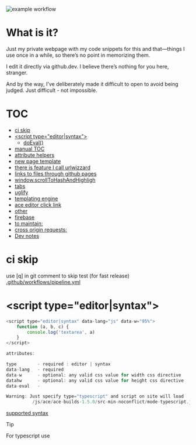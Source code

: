 ![example workflow](https://github.com/stopsopa/stopsopa.github.io/actions/workflows/pipeline.yml/badge.svg)

# What is it?

Just my private webpage with my code snippets for this and that—things I use once in a while, so there’s no point in memorizing them.

I edit it directly via github.dev. I believe there’s nothing for you here, stranger.

And by the way, I’ve deliberately made it difficult to open to avoid being judged. Just difficult - not impossible.

# TOC

<!-- toc -->

- [ci skip](#ci-skip)
- [&lt;script type="editor|syntax"&gt;](#ltscript-typeeditorsyntaxgt)
  * [doEval()](#doeval)
- [manual TOC](#manual-toc)
- [attribute helpers](#attribute-helpers)
- [new page template](#new-page-template)
- [there is feature I call urlwizzard](#there-is-feature-i-call-urlwizzard)
- [links to files through github pages](#links-to-files-through-github-pages)
- [window.scrollToHashAndHighligh](#windowscrolltohashandhighligh)
- [tabs](#tabs)
- [uglify](#uglify)
- [templating engine](#templating-engine)
- [ace editor click link](#ace-editor-click-link)
- [other](#other)
- [firebase](#firebase)
- [to maintain:](#to-maintain)
- [cross origin requests:](#cross-origin-requests)
- [Dev notes](#dev-notes)

<!-- tocstop -->

# ci skip

use [q] in git comment to skip test (for fast release) [.github/workflows/pipeline.yml](.github/workflows/pipeline.yml)

# &lt;script type="editor|syntax"&gt;

```js
<script type="editor|syntax" data-lang="js" data-w="95%">
    function (a, b, c) {
        console.log('textarea', a)
    }
</script>

attributes:

type        - required : editor | syntax
data-lang   - required
data-w      - optional: any valid css value for width css directive
datahw      - optional: any valid css value for height css directive
data-eval   -

Warning: Just specify type="typescript" and script on site will load
          /js/ace/ace-builds-1.5.0/src-min-noconflict/mode-typescript.js
```

[supported syntax](https://github.com/ajaxorg/ace/blob/v1.15.3/src/ext/modelist.js#L44)

> [!TIP]
> For typescript use
>
> <script type="editor" data-lang="ts">

- (in older versions up to v1.8.1 the file was here: https://github.com/ajaxorg/ace/blob/v1.8.1/lib/ace/ext/modelist.js#L53)

## doEval()

```html
<script type="editor" data-lang="js" data-eval>
  ...
</script>
```

code will not only be wrapped with aceeditor but also executed just before wrapping.
In order to trigger it again on <script> elements created dynamically use:

```js
window.doEval();
// and optionally also
window.doace();
```

# manual TOC

```html
<!DOCTYPE html>
<html lang="en">
  <head>
    <meta charset="UTF-8" />
    <meta
      name="viewport"
      content="width=device-width, user-scalable=no, initial-scale=1.0, maximum-scale=1.0, minimum-scale=1.0"
    />
    <meta http-equiv="X-UA-Compatible" content="ie=edge" />
    <title>stopsopa.github.io</title>
  </head>


  <body class="layout bg" toc>

  <body class="layout bg" toc wide>


    <div class="body">
      <div class="inside">
        <div class="cards toc">
          <h1>Table of Contents</h1>
          <ul data-do-sort>
            <li><a href="http://">ekstra link</a></li>
          </ul>
        </div>
        <h2>debug</h2>
        <script type="editor" data-lang="sh">
          ...
        </script>
      </div>
    </div>
    <script type="module" src="/js/github.js"></script>
  </body>
</html>
```

# attribute helpers

    <div data-do-sort>... children nodes...</div> - sorts all children based on innerText

    <body nohead nofoot toc>

        toc - turn on Table of Content
        nohead - no header
        nofoot - no footer

# new page template

```html
<!DOCTYPE html>
<html lang="en">
  <head>
    <meta charset="UTF-8" />
    <meta
      name="viewport"
      content="width=device-width, user-scalable=no, initial-scale=1.0, maximum-scale=1.0, minimum-scale=1.0"
    />
    <meta http-equiv="X-UA-Compatible" content="ie=edge" />
    <title>stopsopa.github.io</title>

    <script>
      <!-- optional to do something before binding ACE editor -->
      (function () {
        var resolve;
        var p = new Promise(function (res) {
          resolve = res;
        });

        document.addEventListener("DOMContentLoaded", () => {
          // to replace domain.com to ... other stuff
          Array.prototype.slice.call(document.querySelectorAll('[class="domain' + '.com"]')).forEach(function (tag) {
            var text = tag.innerHTML;

            text = text.replace(/domain\.com/g, location.origin).replace(/host\.com/g, location.host);

            tag.innerHTML = text;
          });

          resolve();
        });

        window.beforeAceEventPromise = function () {
          return p;
        };
      })();
    </script>

    <script>
      if (!Array.isArray(window.allLoaded)) {
        window.allLoaded = [];
      }
      window.allLoaded.push(function () {
        console.log("do my stuff after all is loaded");
      });
    </script>
  </head>
  <body class="layout bg" toc>
    <div class="body">
      <div class="inside">
        <div class="cards toc">
          <h1>Table of Contents</h1>
          <ul data-do-sort>
            <li><a href="http://">ekstra link</a></li>
          </ul>
        </div>

        <h2>Index</h2>
        <script type="editor" data-lang="sh"></script>

        <div class="cards">
          <h2>Index</h2>
          <script type="editor" data-lang="sh"></script>
        </div>
      </div>
    </div>
    <script type="module" src="/js/github.js"></script>
  </body>
</html>
```

# there is feature I call urlwizzard

which is replacing all occurences in tags, attributes and script bodies as follow

```txt
urlwizzard.hostnegotiated
  // will become something like domain.co.uk
  // or
  // domain.co.uk:447 if http
  // or
  // domain.co.uk:80 if https

urlwizzard.hostname       location.hostname
  // will become something like domain.co.uk

urlwizzard.schema       location.protocol.replace(/^([a-z]+).*$/, "$1")
  // usually it will be 'http' or 'https'

urlwizzard.portnegotiated
  // ":80" or "" or ":5567"

urlwizzard.port
  // simply location.port - sometimes "" sometimes "7439"

usually you will use it like this:

curl "urlwizzard.schema://urlwizzard.hostnegotiated/pages/node/curl.js" -o "curl.js"
// which will conver it to
curl "https://domain.co.uk:1025/pages/node/curl.js" -o "curl.js"

GITHUB_SOURCES_PREFIX/blob/master/pages/bash/rsync.sh
// will become
https://github.com/stopsopa/stopsopa.github.io/blob/master/pages/bash/rsync.sh


```

test page githubpages: /research/urlwizzard/urlwizzard.html

# links to files through github pages

```html
<head>
  <meta charset="UTF-8" />
  <meta
    name="viewport"
    content="width=device-width, user-scalable=no, initial-scale=1.0, maximum-scale=1.0, minimum-scale=1.0"
  />
  <meta http-equiv="X-UA-Compatible" content="ie=edge" />
  <title>stopsopa.github.io</title>

  <script src="/public/preprocessed.js"></script>
  <script>
    (function () {
      var resolve;
      var p = new Promise(function (res) {
        resolve = res;
      });

      // <a href="GITHUB_SOURCES_PREFIX/blob/master/pages/bash/rsync.sh">rsync.sh</a>
      document.addEventListener("DOMContentLoaded", () => {
        const GITHUB_SOURCES_PREFIX = env("GITHUB_SOURCES_PREFIX");

        if (typeof GITHUB_SOURCES_PREFIX !== "string" || !GITHUB_SOURCES_PREFIX.trim()) {
          throw new Error(`GITHUB_SOURCES_PREFIX is not defined`);
        }

        const reg = /^GITHUB_SOURCES_PREFIX(.*)/;

        const buff = {
          reg,
          a_match: [],
          a_notmatch: [],
        };

        document.querySelectorAll("a").forEach((a) => {
          const href = a.getAttribute("href");

          if (reg.test(href)) {
            buff.a_match.push(href);

            const newhref = href.replace(/^GITHUB_SOURCES_PREFIX(.*)/, `${GITHUB_SOURCES_PREFIX}$1`);

            a.setAttribute("href", newhref);
          } else {
            buff.a_notmatch.push(href);
          }
        });

        console.log(JSON.stringify(buff, null, 4));

        resolve();
      });

      window.beforeAceEventPromise = function () {
        return p;
      };
    })();
  </script>
</head>
```

# window.scrollToHashAndHighligh

In order to prevent dislocating yellow background under block pointed out by location.hash usage of .cards elements.
.cards elements are position:relative and using them to surround the block which height might be changing dynamically might help.

```html
<body class="layout bg" toc>
  <div class="body">
    <div class="inside">
      <div class="cards">
        <h2>Index</h2>
        <script type="editor" data-lang="sh"></script>
      </div>

      <div class="cards">
        <h2>dynamic content</h2>
        <button onclick="document.querySelector('.toggle').classList.toggle('show')"></button>
        <div class="toggle" style="height: 50px;">toggled box</div>
      </div>

      <div class="cards">
        <h2>Index</h2>
        <script type="editor" data-lang="sh"></script>
      </div>
    </div>
  </div>
</body>
```

# tabs

It supports out of the box tabs like documented in:

https://github.com/stopsopa/tabs

# uglify

If anywhere in the repository file _.uglify.js will be created it will be processed with babel and next by uglifyjs and exported as _.uglify.min.js

For details look to uglify.js

# templating engine

If you create file _.template.html anywhere in the project during build it will be found and file _.html will be generate right next to original \*.template.html.

In template file listed placeholders will be processed:

<%url path/to/file/in/repository.js %> - will import file in-place and replace each " to %22

<%inject /pages/to/file/in/respository.js %> - will be imported in-place as is

> [!NOTE]
> use two path styles:
> relative like lib/test.js
> this will resolve relative to the position of \*.template.html file
>
> or
>
> absolute like /lib/test.js
> that will resolve from the root of the repository

For details look to scripts/template.sh

# ace editor click link

When you hold CMD button and click any link anywhere in the content of ace editor it will open it in separate tab

# other

http://httpd.pl/stopsopa.github.io/index.html
http://httpd.pl/stopsopa.github.io/demos/jquery.elkanatooltip/demo.html
http://httpd.pl/dropdown
http://httpd.pl/stopsopa.github.io/demos/jquery.elkanatooltip/pos.html

# firebase

firebase console: https://console.firebase.google.com/

In order to configure firebase database get credentails from:
https://i.imgur.com/oVsGuVT.png
and then enable
https://i.imgur.com/gYnXKfm.png
otherwise you end up with issue:
auth/operation-not-allowed The provided sign-in provider is disabled for your Firebase project.
Enable it from the Sign-in Method section of the Firebase console.
more:
https://firebase.google.com/docs/auth/admin/errors
and also add domains to section "Authorised domains":
[https://i.imgur.com/STTaAJ4.png](https://i.imgur.com/MYUE5K6.png)

explore api:

https://firebase.google.com/docs/reference/js/firebase.database.Reference
Explore api:
g(firebase. database. Reference)
read write:
https://firebase.google.com/docs/database/web/read-and-write

add rules to database:

    {
      "rules": {
        "users": {
          "$email": {
            ".read": "$email === auth.token.email.replace('.', ',')",
              ".write": "$email === auth.token.email.replace('.', ',')",
          }
        }
      }
    }

# to maintain:

http://stopsopa.github.io/demos/jquery.elkanatooltip/katownik.html
http://stopsopa.github.io/demos/jquery.elkanatooltip/pos.html

# cross origin requests:

- https://allorigins.win/
- http://anyorigin.com/

Pull contents from any page via API (as JSON/P or raw) and avoid Same-origin policy problems.

# Dev notes

```bash

# clone repository
# then enter main directory

cat <<EOF > .env

PROJECT_NAME="testtools"
NODE_API_PORT=7898
LOCAL_HOSTS="test.github.io.local"
FIREBASE_API_KEY="xxx"
FIREBASE_AUTH_DOMAIN="github-xxxx.firebaseapp.com"
FIREBASE_DATABASE_URL="https://github-xxxx.firebaseio.com"
FIREBASE_PROJECT_ID="github-xxxx"
FIREBASE_STORAGE_BUCKET="github-xxxx.appspot.com"
FIREBASE_MESSAGING_SENDER_ID="3896666666217"
FIREBASE_API_ID="1:38666666667:web:c7effb066666666666"
#FIREBASE_MEASUREMENT_ID="G-F76666666"

EOF

sudo -i
echo "127.0.0.1 test.github.io.local" >> /etc/hosts
exit

# make sure to have node version specified in .nvmrc

yarn

make start

# to publish changes

make build

# commit all changes and push to github pages


```

<details>
  <summary>👉 <b>Show more details</b></summary>

- Subroutines can appear before the groups they reference.
- Like backreferences, subroutines can't be used _within_ character classes.
- As with all extended syntax in `regex`, subroutines are applied after interpolation, giving them maximal flexibility.
</details>
